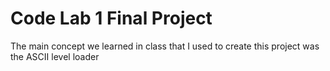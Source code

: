 # Code Lab 1 Final Project

The main concept we learned in class that I used to create this project was the ASCII level loader
